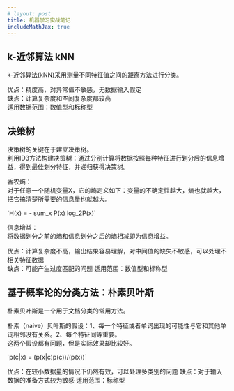 ```yaml
---
# layout: post
title: 机器学习实战笔记
includeMathJax: true
---
```


## k-近邻算法 kNN
k-近邻算法(kNN)采用测量不同特征值之间的距离方法进行分类。

优点：精度高，对异常值不敏感，无数据输入假定  
缺点：计算复杂度和空间复杂度都较高  
适用数据范围：数值型和标称型

## 决策树
决策树的关键在于建立决策树。  
利用ID3方法构建决策树：通过分别计算将数据按照每种特征进行划分后的信息增益，得到最佳划分特征，并递归获得决策树。

香农熵：  
对于任意一个随机变量X，它的熵定义如下：变量的不确定性越大，熵也就越大，把它搞清楚所需要的信息量也就越大。  
<div>
`H(x) = - sum_x P(x) log_2P(x)`
</div>

信息增益：  
将数据划分之前的熵和信息划分之后的熵相减即为信息增益。

优点：计算复杂度不高，输出结果容易理解，对中间值的缺失不敏感，可以处理不相关特征数据  
缺点：可能产生过度匹配的问题
适用范围：数值型和标称型

## 基于概率论的分类方法：朴素贝叶斯
朴素贝叶斯是一个用于文档分类的常用方法。

朴素（naive）贝叶斯的假设：1、每一个特征或者单词出现的可能性与它和其他单词相邻没有关系。2、每个特征同等重要。  
这两个假设都有问题，但是实际效果却比较好。

\`p(c|x) = (p(x|c)p(c))/(p(x))\`

优点：在较小数据量的情况下仍然有效，可以处理多类别的问题
缺点：对于输入数据的准备方式较为敏感
适用范围：标称型
